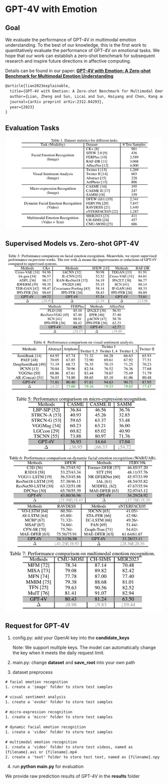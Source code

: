 # GPT-4V with Emotion



## Goal

We evaluate the performance of GPT-4V in multimodal emotion understanding. To the best of our knowledge, this is the first work to quantitatively evaluate the performance of GPT-4V on emotional tasks. We hope that our work can establish a zero-shot benchmark for subsequent research and inspire future directions in affective computing.

Details can be found in our paper: [**GPT-4V with Emotion: A Zero-shot Benchmark for Multimodal Emotion Understanding**](https://arxiv.org/pdf/2312.04293.pdf)

```tex
@article{lian2023explainable,
  title={GPT-4V with Emotion: A Zero-shot Benchmark for Multimodal Emotion Understanding},
  author={Lian, Zheng and Sun, Licai and Sun, Haiyang and Chen, Kang and Wen, Zhuofan and Gu, Hao and Chen, Shun and Liu, Bin and Tao, Jianhua},
  journal={arXiv preprint arXiv:2312.04293},
  year={2023}
}
```



## Evaluation Tasks

![dataset-1](image/dataset-1.png)

## Supervised Models vs. Zero-shot GPT-4V

<div style="text-align:center;">
  <img src="image/result1.png"/>
</div>

<div style="text-align:center;">
  <img src="image/result2.png" />
</div>

<div style="text-align:center;">
  <img src="image/result3.png" />
</div>

<div style="text-align:center;">
  <img src="image/result4.png"/>
</div>

<div style="text-align:center;">
  <img src="image/result5.png"/>
</div>


## Request for GPT-4V

1. config.py: add your OpenAI key into the **candidate_keys**

   Note: We support multiple keys. The model can automatically change the key when it meets the daily request limit.

2. main.py: change **dataset** and **save_root** into your own path
3. dataset preprocess

```
# facial emotion recognition
1. create a 'image' folder to store test samples

# visual sentiment analysis
1. create a 'evoke' folder to store test samples

# micro-expression recognition
1. create a 'micro' folder to store test samples

# dynamic facial emotion recognition
1. create a 'video' folder to store test samples

# multimodal emotion recognition
1. create a 'video' folder to store test videos, named as {filename}.avi or {filename}.mp4
2. create a 'text' folder to store test text, named as {filename}.npy
```

4. run **python main.py** for evaluation

   

We provide raw prediction results of GPT-4V in the **results** folder
